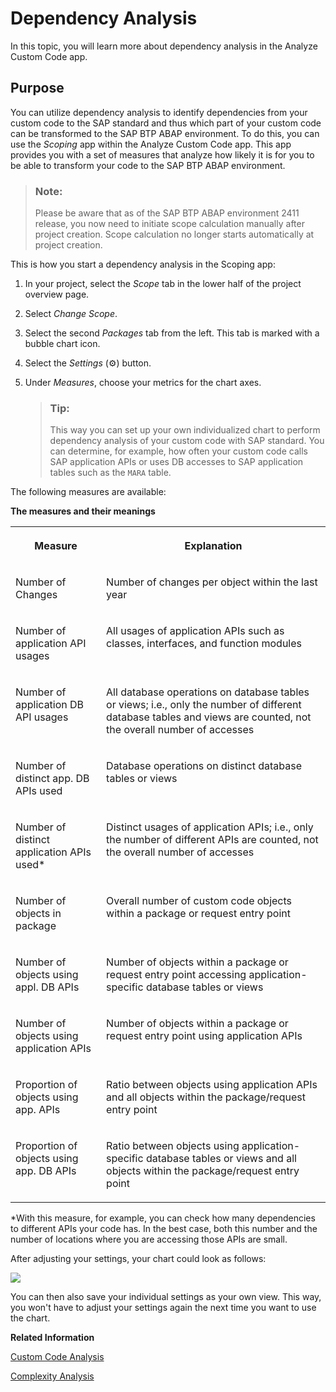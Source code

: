 <!-- loiofec4927062e3471cadfe73fedf464225 -->

<link rel="stylesheet" type="text/css" href="../css/sap-icons.css"/>

# Dependency Analysis

In this topic, you will learn more about dependency analysis in the Analyze Custom Code app.



<a name="loiofec4927062e3471cadfe73fedf464225__section_n3x_lyl_lzb"/>

## Purpose

You can utilize dependency analysis to identify dependencies from your custom code to the SAP standard and thus which part of your custom code can be transformed to the SAP BTP ABAP environment. To do this, you can use the *Scoping* app within the Analyze Custom Code app. This app provides you with a set of measures that analyze how likely it is for you to be able to transform your code to the SAP BTP ABAP environment.

> ### Note:  
> Please be aware that as of the SAP BTP ABAP environment 2411 release, you now need to initiate scope calculation manually after project creation. Scope calculation no longer starts automatically at project creation.

This is how you start a dependency analysis in the Scoping app:

1.  In your project, select the *Scope* tab in the lower half of the project overview page.

2.  Select *Change Scope*.

3.  Select the second *Packages* tab from the left. This tab is marked with a bubble chart icon.

4.  Select the *Settings* \(:gear:\) button.

5.  Under *Measures*, choose your metrics for the chart axes.

    > ### Tip:  
    > This way you can set up your own individualized chart to perform dependency analysis of your custom code with SAP standard. You can determine, for example, how often your custom code calls SAP application APIs or uses DB accesses to SAP application tables such as the `MARA` table.


The following measures are available:

**The measures and their meanings**


<table>
<tr>
<th valign="top">

Measure

</th>
<th valign="top">

Explanation

</th>
</tr>
<tr>
<td valign="top">

Number of Changes

</td>
<td valign="top">

Number of changes per object within the last year

</td>
</tr>
<tr>
<td valign="top">

Number of application API usages

</td>
<td valign="top">

All usages of application APIs such as classes, interfaces, and function modules

</td>
</tr>
<tr>
<td valign="top">

Number of application DB API usages

</td>
<td valign="top">

All database operations on database tables or views; i.e., only the number of different database tables and views are counted, not the overall number of accesses

</td>
</tr>
<tr>
<td valign="top">

Number of distinct app. DB APIs used

</td>
<td valign="top">

Database operations on distinct database tables or views

</td>
</tr>
<tr>
<td valign="top">

Number of distinct application APIs used\*

</td>
<td valign="top">

Distinct usages of application APIs; i.e., only the number of different APIs are counted, not the overall number of accesses

</td>
</tr>
<tr>
<td valign="top">

Number of objects in package

</td>
<td valign="top">

Overall number of custom code objects within a package or request entry point

</td>
</tr>
<tr>
<td valign="top">

Number of objects using appl. DB APIs

</td>
<td valign="top">

Number of objects within a package or request entry point accessing application-specific database tables or views

</td>
</tr>
<tr>
<td valign="top">

Number of objects using application APIs

</td>
<td valign="top">

Number of objects within a package or request entry point using application APIs

</td>
</tr>
<tr>
<td valign="top">

Proportion of objects using app. APIs

</td>
<td valign="top">

Ratio between objects using application APIs and all objects within the package/request entry point

</td>
</tr>
<tr>
<td valign="top">

Proportion of objects using app. DB APIs

</td>
<td valign="top">

Ratio between objects using application-specific database tables or views and all objects within the package/request entry point

</td>
</tr>
</table>

\*With this measure, for example, you can check how many dependencies to different APIs your code has. In the best case, both this number and the number of locations where you are accessing those APIs are small.

After adjusting your settings, your chart could look as follows:

![](images/Dependency_Analysis_CCM_4225f00.png)

You can then also save your individual settings as your own view. This way, you won't have to adjust your settings again the next time you want to use the chart.

**Related Information**  


[Custom Code Analysis](custom-code-analysis-651ef65.md)

[Complexity Analysis](complexity-analysis-548c8d0.md "In this topic, you will learn more about complexity analysis in the Analyze Custom Code app.")


